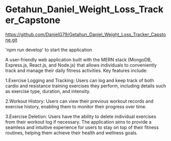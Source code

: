# Getahun_Daniel_Weight_Loss_Tracker_Capstone
 
https://github.com/DanielG79/Getahun_Daniel_Weight_Loss_Tracker_Capstone.git


'npm run develop' to start the application

A user-friendly web application built with the MERN stack (MongoDB, Express.js, React.js, and Node.js) that allows individuals to conveniently track and manage their daily fitness activities. Key features include:

  1.Exercise Logging and Tracking: Users can log and keep track of both cardio and resistance training exercises they       perform, including details such as exercise type, duration, and intensity.

  2.Workout History: Users can view their previous workout records and exercise history, enabling them to monitor their      progress over time.

  3.Exercise Deletion: Users have the ability to delete individual exercises from their workout log if necessary.
    The application aims to provide a seamless and intuitive experience for users to stay on top of their fitness routines, helping them achieve their health and wellness goals.